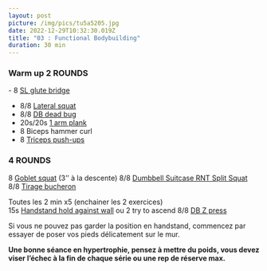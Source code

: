```yaml
---
layout: post
picture: /img/pics/tu5a5205.jpg
date: 2022-12-29T10:32:30.019Z
title: "03 : Functional Bodybuilding"
duration: 30 min
---
```

### Warm up 2 ROUNDS

\- 8 [SL glute bridge](https://www.youtube.com/watch?v=tiZWu8faIkM)
- 8/8 [Lateral squat](https://www.youtube.com/watch?v=KVZUDdcyCa8) 
- 8/8 [DB dead bug ](https://www.youtube.com/watch?v=Ros5jq3VgoY)
- 20s/20s [1 arm plank](https://www.youtube.com/watch?v=X-gv0Ygb3yI)
- 8 Biceps hammer curl 
- 8 [Triceps push-ups](https://www.youtube.com/watch?v=yvlqiqBoieg)

### 4 ROUNDS

8 [Goblet squat](https://www.youtube.com/watch?v=f-Vf2yRRqOg) (3’’ à la descente)
8/8 [Dumbbell Suitcase RNT Split Squat](https://www.youtube.com/watch?v=XXY78-Qx5w0)\
8/8 [Tirage bucheron ](https://www.youtube.com/watch?v=xl1YiqQY2vA)

Toutes les 2 min x5 (enchainer les 2 exercices)\
15s [Handstand hold against wall](https://www.youtube.com/watch?v=W3ESRgMORXw) ou 2 try to ascend 
8/8 [DB Z press ](https://www.youtube.com/watch?v=k_kXBEjURUA)


Si vous ne pouvez pas garder la position en handstand, commencez par essayer de poser vos pieds délicatement sur le mur.

**Une bonne séance en hypertrophie, pensez à mettre du poids, vous devez viser l’échec à la fin de chaque série ou une rep de réserve max.**